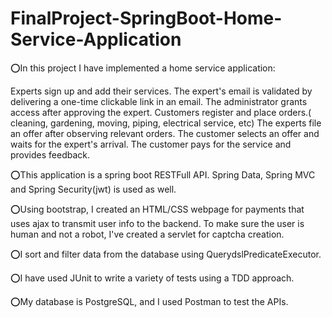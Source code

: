 # FinalProject-SpringBoot-Home-Service-Application

⭕In this project I have implemented a home service application:

   Experts sign up and add their services.
   The expert's email is validated by delivering a one-time clickable link in an email.
   The administrator grants access after approving the expert. 
   Customers register and place orders.( cleaning, gardening, moving, piping, electrical service, etc)
   The experts file an offer after observing relevant orders.
   The customer selects an offer and waits for the expert's arrival.
   The customer pays for the service and provides feedback.

⭕This application is a spring boot RESTFull API.
Spring Data, Spring MVC and Spring Security(jwt) is used as well.

⭕Using bootstrap, I created an HTML/CSS webpage for payments that uses ajax to transmit user info to the backend.
To make sure the user is human and not a robot, I've created a servlet for captcha creation.

⭕I sort and filter data from the database using QuerydslPredicateExecutor.

⭕I have used JUnit to write a variety of tests using a TDD approach.

⭕My database is PostgreSQL, and I used Postman to test the APIs.

